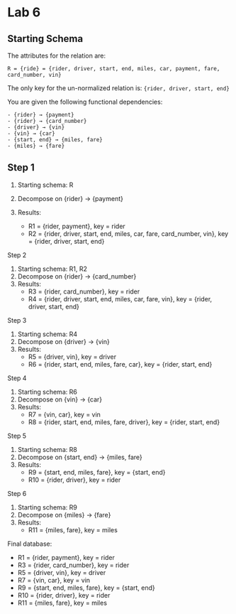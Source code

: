 # Lab 6

## Starting Schema

The attributes for the relation are:

```
R = {ride} = {rider, driver, start, end, miles, car, payment, fare, card_number, vin}
```

The only key for the un-normalized relation is: ```{rider, driver, start, end}```

You are given the following functional dependencies:

```
- {rider} → {payment}
- {rider} → {card_number}
- {driver} → {vin}
- {vin} → {car}
- {start, end} → {miles, fare}
- {miles} → {fare}
```

## Step 1

1. Starting schema: R
2. Decompose on {rider} → {payment}

3. Results:
   - R1 = {rider, payment}, key = rider
   - R2 = {rider, driver, start, end, miles, car, fare, card_number, vin}, key = {rider, driver, start, end}

Step 2

1. Starting schema: R1, R2
2. Decompose on {rider} → {card_number}
3. Results:
    - R3 = {rider, card_number}, key = rider
    - R4 = {rider, driver, start, end, miles, car, fare, vin}, key = {rider, driver, start, end}

Step 3

1. Starting schema: R4
2. Decompose on {driver} → {vin}
3. Results:
   - R5 = {driver, vin}, key = driver
   - R6 = {rider, start, end, miles, fare, car}, key = {rider, start, end}

Step 4

1. Starting schema: R6
2. Decompose on {vin} → {car}
3. Results:
   - R7 = {vin, car}, key = vin
   - R8 = {rider, start, end, miles, fare, driver}, key = {rider, start, end}

Step 5

1. Starting schema: R8
2. Decompose on {start, end} → {miles, fare}
3. Results:
   - R9 = {start, end, miles, fare}, key = {start, end}
   - R10 = {rider, driver}, key = rider

Step 6

1. Starting schema: R9
2. Decompose on {miles} → {fare}
3. Results:
   - R11 = {miles, fare}, key = miles

Final database:

- R1 = {rider, payment}, key = rider
- R3 = {rider, card_number}, key = rider
- R5 = {driver, vin}, key = driver
- R7 = {vin, car}, key = vin
- R9 = {start, end, miles, fare}, key = {start, end}
- R10 = {rider, driver}, key = rider
- R11 = {miles, fare}, key = miles

